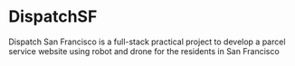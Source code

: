 # DispatchSF
Dispatch San Francisco is a full-stack practical project to develop a parcel service website using robot and drone for the residents in San Francisco
